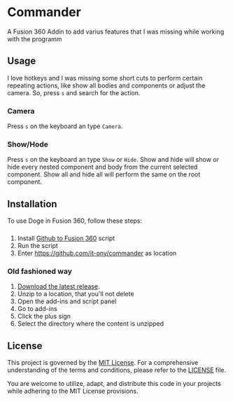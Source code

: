 # Commander

A Fusion 360 Addin to add varius features that I was missing while working with the programm 


## Usage

I love hotkeys and I was missing some short cuts to perform certain repeating actions, like show all bodies 
and components or adjust the camera. So, press `s` and search for the action.

### Camera

Press `s` on the keyboard an type `Camera`. 

### Show/Hode

Press `s` on the keyboard an type `Show` or `Hide`.
Show and hide will show or hide every nested component and body from the current selected component.
Show all and hide all will perform the same on the root component.

## Installation

To use Doge in Fusion 360, follow these steps:

###

1. Install [Github to Fusion 360](https://apps.autodesk.com/FUSION/en/Detail/Index?id=789800822168335025&appLang=en&os=Mac) script
2. Run the script
3. Enter https://github.com/it-ony/commander as location

### Old fashioned way

1. [Download the latest release](https://github.com/it-ony/commander/archive/refs/heads/main.zip).
2. Unzip to a location, that you'll not delete
3. Open the add-ins and script panel
4. Go to add-ins
5. Click the plus sign 
6. Select the directory where the content is unzipped


## License

This project is governed by the [MIT License](LICENSE). For a comprehensive understanding of the terms and conditions, 
please refer to the [LICENSE](LICENSE) file.

You are welcome to utilize, adapt, and distribute this code in your projects while adhering to the MIT License provisions.
